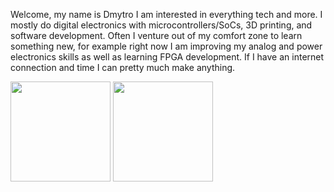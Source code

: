 Welcome, my name is Dmytro I am interested in everything tech and more. I mostly do digital electronics with microcontrollers/SoCs, 3D printing, and software development. Often I venture out of my comfort zone to learn something new, for example right now I am improving my analog and power electronics skills as well as learning FPGA development. If I have an internet connection and time I can pretty much make anything.


<div>
  <img height="160px" src="https://github-readme-stats.vercel.app/api?username=diminDDL&show_icons=true&theme=codeSTACKr&count_private=true&hide_rank=true&line_height=21">
  <img height="160px" src="https://github-readme-stats.vercel.app/api/top-langs/?username=diminDDL&count_private=true&layout=compact&theme=codeSTACKr&langs_count=6&hide=html,objective-c,logos,processing">
</div>

<!--
**diminDDL/diminDDL** is a ✨ _special_ ✨ repository because its `README.md` (this file) appears on your GitHub profile.

Here are some ideas to get you started:

- 🔭 I’m currently working on ...
- 🌱 I’m currently learning ...
- 👯 I’m looking to collaborate on ...
- 🤔 I’m looking for help with ...
- 💬 Ask me about ...
- 📫 How to reach me: ...
- 😄 Pronouns: ...
- ⚡ Fun fact: ...
-->
